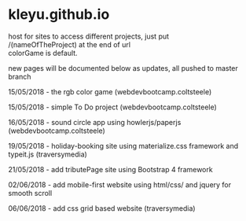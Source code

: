 # kleyu.github.io
host for sites
to access different projects, just put <br>/(nameOfTheProject)  at the end of url <br>
colorGame is default.

new pages will be documented below as updates, all pushed to master branch

15/05/2018 - the rgb color game  (webdevbootcamp.coltsteele)

15/05/2018 - simple To Do project (webdevbootcamp.coltsteele)

16/05/2018 - sound circle app using howlerjs/paperjs (webdevbootcamp.coltsteele)

19/05/2018 - holiday-booking site using materialize.css framework and typeit.js (traversymedia)

21/05/2018 - add tributePage site using Bootstrap 4 framework

02/06/2018 - add mobile-first website using html/css/ and jquery for smooth scroll

06/06/2018 - add css grid based website (traversymedia)
